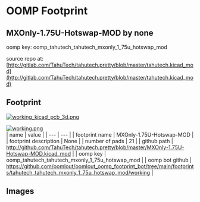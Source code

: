 # OOMP Footprint  
## MXOnly-1.75U-Hotswap-MOD  by none  
  
oomp key: oomp_tahutech_tahutech_mxonly_1_75u_hotswap_mod  
  
source repo at: [http://gitlab.com/TahuTech/tahutech.pretty/blob/master/tahutech.kicad_mod](http://gitlab.com/TahuTech/tahutech.pretty/blob/master/tahutech.kicad_mod)  
## Footprint  
  
[![working_kicad_pcb_3d.png](working_kicad_pcb_3d_600.png)](working_kicad_pcb_3d.png)  
  
[![working.png](working_600.png)](working.png)  
| name | value | 
| --- | --- | 
| footprint name | MXOnly-1.75U-Hotswap-MOD | 
| footprint description | None | 
| number of pads | 21 | 
| github path | http://github.com/TahuTech/tahutech.pretty/blob/master/MXOnly-1.75U-Hotswap-MOD.kicad_mod | 
| oomp key | oomp_tahutech_tahutech_mxonly_1_75u_hotswap_mod | 
| oomp bot github | https://github.com/oomlout/oomlout_oomp_footprint_bot/tree/main/footprints/tahutech_tahutech_mxonly_1_75u_hotswap_mod/working | 
## Images  
